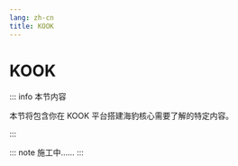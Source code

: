 ```yaml
---
lang: zh-cn
title: KOOK
---
```


# KOOK

::: info 本节内容

本节将包含你在 KOOK 平台搭建海豹核心需要了解的特定内容。

:::

::: note 施工中……
:::
